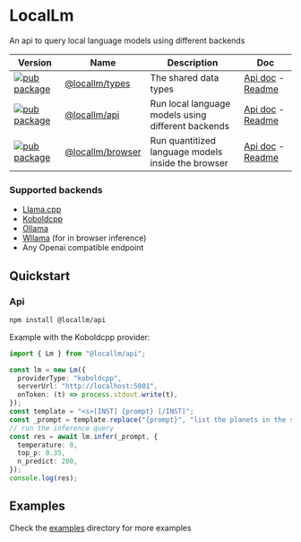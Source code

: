 # LocalLm

An api to query local language models using different backends

| Version | Name | Description | Doc
| --- | --- | --- | --- |
| [![pub package](https://img.shields.io/npm/v/@locallm/types)](https://www.npmjs.com/package/@locallm/types) | [@locallm/types](packages/types) | The shared data types | [Api doc](https://synw.github.io/locallm/types/index.html) - [Readme](packages/types)
| [![pub package](https://img.shields.io/npm/v/@locallm/api)](https://www.npmjs.com/package/@locallm/api) | [@locallm/api](packages/api) | Run local language models using different backends |  [Api doc](https://synw.github.io/locallm/api/index.html) - [Readme](packages/api)
| [![pub package](https://img.shields.io/npm/v/@locallm/browser)](https://www.npmjs.com/package/@locallm/browser) | [@locallm/browser](packages/browser) | Run quantitized language models inside the browser |  [Api doc](https://synw.github.io/locallm/browser/index.html) - [Readme](packages/browser)

### Supported backends

- [Llama.cpp](https://github.com/ggerganov/llama.cpp/tree/master/examples/server)
- [Koboldcpp](https://github.com/LostRuins/koboldcpp)
- [Ollama](https://github.com/jmorganca/ollama)
- [Wllama](https://github.com/ngxson/wllama) (for in browser inference)
- Any Openai compatible endpoint

## Quickstart

### Api

```bash
npm install @locallm/api
```

Example with the Koboldcpp provider:

```ts
import { Lm } from "@locallm/api";

const lm = new Lm({
  providerType: "koboldcpp",
  serverUrl: "http://localhost:5001",
  onToken: (t) => process.stdout.write(t),
});
const template = "<s>[INST] {prompt} [/INST]";
const _prompt = template.replace("{prompt}", "list the planets in the solar system");
// run the inference query
const res = await lm.infer(_prompt, {
  temperature: 0,
  top_p: 0.35,
  n_predict: 200,
});
console.log(res);
```

## Examples

Check the [examples](packages/api/examples) directory for more examples